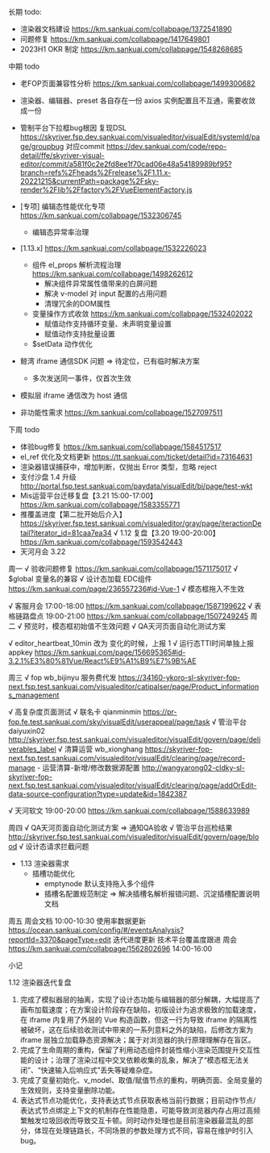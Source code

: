 长期 todo:
  - 渲染器文档建设 https://km.sankuai.com/collabpage/1372541890
  - 问题修复 https://km.sankuai.com/collabpage/1417649801
  - 2023H1 OKR 制定 https://km.sankuai.com/collabpage/1548268685

中期 todo
  - 老FOP页面兼容性分析 https://km.sankuai.com/collabpage/1499300682
  - 渲染器、编辑器、preset 各自存在一份 axios 实例配置且不互通，需要收敛成一份
  - 管制平台下拉框bug根因
    复现DSL https://skyriver.fsp.dev.sankuai.com/visualeditor/visualEdit/systemId/page/groupbug
    对应commit https://dev.sankuai.com/code/repo-detail/ffe/skyriver-visual-editor/commit/a581f0c2e2fd8ee1f70cad06e48a54189989bf95?branch=refs%2Fheads%2Frelease%2F1.11.x-20221215&currentPath=package%2Fsky-render%2Flib%2Ffactory%2FVueElementFactory.js
  - [专项] 编辑态性能优化专项 https://km.sankuai.com/collabpage/1532306745
    - 编辑态异常率治理
  - [1.13.x] https://km.sankuai.com/collabpage/1532226023
    - 组件 el_props 解析流程治理 https://km.sankuai.com/collabpage/1498262612
      - 解决组件异常属性值带来的白屏问题
      - 解决 v-model 对 input 配置的占用问题
      - 清理冗余的DOM属性
    - 变量操作方式收敛 https://km.sankuai.com/collabpage/1532402022
      - 赋值动作支持循环变量、未声明变量设置
      - 赋值动作支持批量设置
    - $setData 动作优化

  - 鲸湾 iframe 通信SDK 问题 => 待定位，已有临时解决方案
    - 多次发送同一事件，仅首次生效
  - 模拟层 iframe 通信改为 host 通信
  - 非功能性需求 https://km.sankuai.com/collabpage/1527097511
  
下周 todo
  - 体验bug修复 https://km.sankuai.com/collabpage/1584517517
  - el_ref 优化及文档更新 https://tt.sankuai.com/ticket/detail?id=73164631
  - 渲染器错误捕获中，增加判断，仅抛出 Error 类型，忽略 reject
  - 支付沙盘 1.4 升级 http://portal.fsp.test.sankuai.com/paydata/visualEdit/bi/page/test-wkt
  - Mis运营平台迁移复盘【3.21 15:00-17:00】https://km.sankuai.com/collabpage/1583355771
  - 推覆盖进度【第二批开始后介入】https://skyriver.fsp.test.sankuai.com/visualeditor/gray/page/iteractionDetail?iterator_id=81caa7ea34
  √ 1.12 复盘【3.20 19:00-20:00】https://km.sankuai.com/collabpage/1593542443
  - 天河月会 3.22

周一
  √ 验收问题修复 https://km.sankuai.com/collabpage/1571175017
    √ $global 变量名的兼容
    √ 设计态加载 EDC组件 https://km.sankuai.com/page/236557236#id-Vue-1
    √ 模态框拖入不生效

  √ 客服月会 17:00-18:00 https://km.sankuai.com/collabpage/1587199622
  √ 表格链路盘点 19:00-21:00 https://km.sankuai.com/collabpage/1507249245
周二
  √ 预览时，模态框初始值不生效问题
  √ QA天河页面自动化测试方案

  √ editor_heartbeat_10min 改为 变化的时候，上报 1
  √ 运行态TTI时间单独上报 appkey https://km.sankuai.com/page/156695365#id-3.2.1%E3%80%81Vue/React%E9%A1%B9%E7%9B%AE

周三
  √ fop wb_bijinyu 服务费代发 https://34160-ykoro-sl-skyriver-fop-next.fsp.test.sankuai.com/visualeditor/catipalser/page/Product_informations_management

  √ 高复杂度页面测试
    √ 联名卡 qianminmin https://pr-fop.fe.test.sankuai.com/sky/visualEdit/userappeal/page/task
    √ 管治平台 daiyuxin02 http://skyriver.fsp.test.sankuai.com/visualeditor/visualEdit/govern/page/deliverables_label
    √ 清算运营 wb_xionghang https://skyriver-fop-next.fsp.test.sankuai.com/visualeditor/visualEdit/clearing/page/record-manage
    - 运营清算-新增/修改数据源配置 http://wangyarong02-cldky-sl-skyriver-fop-next.fsp.test.sankuai.com/visualeditor/visualEdit/clearing/page/addOrEdit-data-source-configuration?type=update&id=1842387


  √ 天河软文 19:00-20:00 https://km.sankuai.com/collabpage/1588633989
  
周四
  √ QA天河页面自动化测试方案 => 通知QA验收
  √ 管治平台巡检结果 http://skyriver.fsp.test.sankuai.com/visualeditor/visualEdit/govern/page/blood
  √ 设计态请求拦截问题

  - 1.13 渲染器需求
    - 插槽功能优化
      - emptynode 默认支持拖入多个组件
      - 插槽名配置规范制定 => 解决插槽名解析报错问题、沉淀插槽配置说明文档

周五
  周会文档 10:00-10:30
    使用率数据更新 https://ocean.sankuai.com/config/#/eventsAnalysis?reportId=3370&pageType=edit
    迭代进度更新
    技术平台覆盖度跟进
  周会 https://km.sankuai.com/collabpage/1562802696 14:00-16:00

小记

1.12 渲染器迭代复盘
1. 完成了模拟器层的抽离，实现了设计态功能与编辑器的部分解耦，大幅提高了画布加载速度；在方案设计阶段存在缺陷，初版设计为追求极致的加载速度，在 iframe 内复用了外层的 Vue 构造函数，但这一行为导致 iframe 的隔离性被破坏，这在后续验收测试中带来的一系列意料之外的缺陷，后修改方案为 iframe 层独立加载静态资源解决；属于对浏览器的执行原理理解存在盲区。
2. 完成了生命周期的重构，保留了利用动态组件封装性缩小渲染范围提升交互性能的设计；治理了渲染过程中交叉依赖收集的乱象，解决了“模态框无法关闭”、“快速输入后响应式”丢失等疑难杂症。
3. 完成了变量初始化、v_model、取值/赋值节点的重构，明确页面、全局变量的生效规则，支持变量删除功能。
4. 表达式节点功能优化，支持表达式节点获取表格当前行数据；目前动作节点/表达式节点绑定上下文的机制存在性能隐患，可能导致浏览器内存占用过高频繁触发垃圾回收而导致交互卡顿。同时动作处理也是目前渲染器最混乱的部分，体现在处理链路长，不同场景的参数处理方式不同，容易在维护时引入bug。
